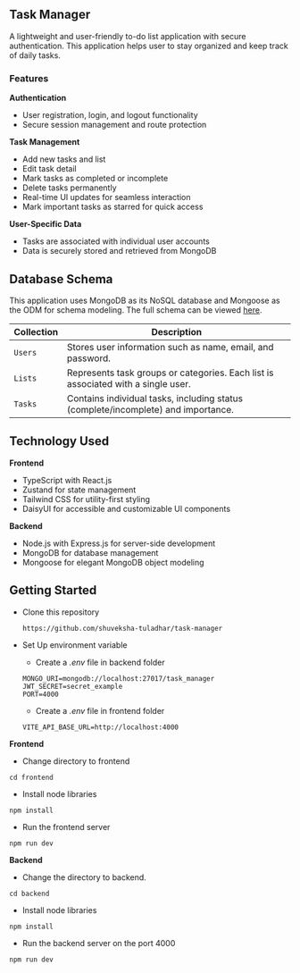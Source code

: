 ## Task Manager
A lightweight and user-friendly to-do list application with secure authentication. This application helps user to stay organized and keep track of daily tasks.

### Features
**Authentication**
- User registration, login, and logout functionality
- Secure session management and route protection

**Task Management**
- Add new tasks and list
- Edit task detail
- Mark tasks as completed or incomplete
- Delete tasks permanently
- Real-time UI updates for seamless interaction
- Mark important tasks as starred for quick access

**User-Specific Data**
- Tasks are associated with individual user accounts
- Data is securely stored and retrieved from MongoDB

## Database Schema
This application uses MongoDB as its NoSQL database and Mongoose as the ODM for schema modeling. The full schema can be viewed [here](https://github.com/shuveksha-tuladhar/task-manager/edit/main/README.md).

| Collection | Description |
|-----------------|-------------|
| `Users`         | Stores user information such as name, email, and password. |
| `Lists`         | Represents task groups or categories. Each list is associated with a single user. |
| `Tasks`         | Contains individual tasks, including status (complete/incomplete) and importance. |



## Technology Used
**Frontend**

- TypeScript with React.js
- Zustand for state management
- Tailwind CSS for utility-first styling
- DaisyUI for accessible and customizable UI components

**Backend**
- Node.js with Express.js for server-side development
- MongoDB for database management
- Mongoose for elegant MongoDB object modeling

## Getting Started
- Clone this repository
    ```
    https://github.com/shuveksha-tuladhar/task-manager
    ```
- Set Up environment variable
  - Create a *.env* file in backend folder
    
  ```
  MONGO_URI=mongodb://localhost:27017/task_manager
  JWT_SECRET=secret_example
  PORT=4000
  ```

  - Create a *.env* file in frontend folder
  ```
  VITE_API_BASE_URL=http://localhost:4000
  ```
**Frontend**
- Change directory to frontend
```
cd frontend
```
- Install node libraries
```
npm install
```
- Run the frontend server
```
npm run dev
```

**Backend**
- Change the directory to backend.
```
cd backend
```
- Install node libraries
```
npm install
```
- Run the backend server on the port 4000
```
npm run dev
```
